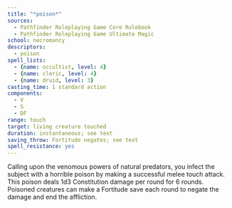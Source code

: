 ```yaml
---
title: "*poison*"
sources:
  - Pathfinder Roleplaying Game Core Rulebook
  - Pathfinder Roleplaying Game Ultimate Magic
school: necromancy
descriptors:
  - poison
spell_lists:
  - {name: occultist, level: 4}
  - {name: cleric, level: 4}
  - {name: druid, level: 3}
casting_time: 1 standard action
components:
  - V
  - S
  - DF
range: touch
target: living creature touched
duration: instantaneous; see text
saving_throw: Fortitude negates; see text
spell_resistance: yes
---
```


Calling upon the venomous powers of natural predators, you infect the subject with a horrible poison by making a successful melee touch attack. This poison deals 1d3 Constitution damage per round for 6 rounds. Poisoned creatures can make a Fortitude save each round to negate the damage and end the affliction.


